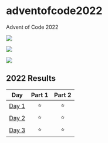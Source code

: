# adventofcode2022
Advent of Code 2022

![](https://img.shields.io/badge/day%20📅-4-blue)

![](https://img.shields.io/badge/stars%20⭐-6-yellow)

![](https://img.shields.io/badge/days%20completed-3-red)

<!--- advent_readme_stars table --->
## 2022 Results

| Day | Part 1 | Part 2 |
| :---: | :---: | :---: |
| [Day 1](https://adventofcode.com/2022/day/1) | ⭐ | ⭐ |
| [Day 2](https://adventofcode.com/2022/day/2) | ⭐ | ⭐ |
| [Day 3](https://adventofcode.com/2022/day/3) | ⭐ | ⭐ |
<!--- advent_readme_stars table --->
